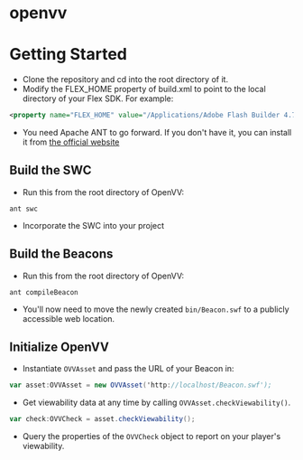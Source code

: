 openvv
======

# Getting Started
* Clone the repository and cd into the root directory of it.
* Modify the FLEX_HOME property of build.xml to point to the local directory of your Flex SDK. For example:
```xml
<property name="FLEX_HOME" value="/Applications/Adobe Flash Builder 4.7/sdks/4.6.0"/>
```
* You need Apache ANT to go forward. If you don't have it, you can install it from [the official website](http://ant.apache.org/)

## Build the SWC
* Run this from the root directory of OpenVV:
```    
ant swc
```
* Incorporate the SWC into your project

## Build the Beacons
* Run this from the root directory of OpenVV:
```
ant compileBeacon
```
* You'll now need to move the newly created `bin/Beacon.swf` to a publicly accessible web location.

## Initialize OpenVV 
* Instantiate `OVVAsset` and pass the URL of your Beacon in:
```actionscript
var asset:OVVAsset = new OVVAsset('http://localhost/Beacon.swf');
```
* Get viewability data at any time by calling `OVVAsset.checkViewability()`.
```actionscript
var check:OVVCheck = asset.checkViewability();
```
* Query the properties of the `OVVCheck` object to report on your player's viewability.
